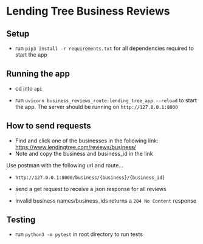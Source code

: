 # Lending Tree Business Reviews

## Setup
* run `pip3 install -r requirements.txt` for all dependencies required to start the app

## Running the app
* cd into `api`

* run `uvicorn business_reviews_route:lending_tree_app --reload` to start the app. The server should be running on `http://127.0.0.1:8000`

## How to send requests
* Find and click one of the businesses in the following link: https://www.lendingtree.com/reviews/business/
* Note and copy the business and business_id in the link
  
Use postman with the following url and route...

* `http://127.0.0.1:8000/business/{business}/{business_id}`

* send a get request to receive a json response for all reviews

* Invalid business names/business_ids returns a `204 No Content` response

## Testing
* run `python3 -m pytest` in root directory to run tests
